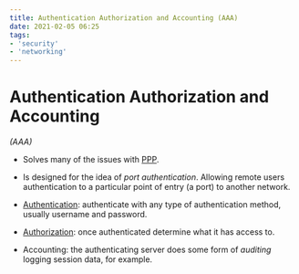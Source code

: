 ```yaml
---
title: Authentication Authorization and Accounting (AAA)
date: 2021-02-05 06:25
tags:
- 'security'
- 'networking'
---
```


# Authentication Authorization and Accounting

_(AAA)_

* Solves many of the issues with [PPP](20210205061226-ppp.md). 
* Is designed for the idea of _port authentication_. Allowing remote users
	authentication to a particular point of entry (a port) to another network.

* [Authentication](20210203070437-authentication.md): authenticate with any type of authentication method, usually username and password.
* [Authorization](20210203070616-authorization.md): once authenticated determine what it has access to.
* Accounting: the authenticating server does some form of _auditing_ logging session data, for example.